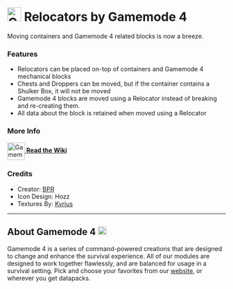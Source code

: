 # <img src="https://raw.githubusercontent.com/Gamemode4Dev/GM4_Datapacks/master/base/images/gm4_logo.png" alt="GM4 Logo" width="32" /> Relocators by Gamemode 4<!--$pmc:delete-->

Moving containers and Gamemode 4 related blocks is now a breeze.<!--$pmc:headerSize-->

### Features
- Relocators can be placed on-top of containers and Gamemode 4 mechanical blocks
- Chests and Droppers can be moved, but if the container contains a Shulker Box, it will not be moved
- Gamemode 4 blocks are moved using a Relocator instead of breaking and re-creating them.
- All data about the block is retained when moved using a Relocator

### More Info
[<img src="https://raw.githubusercontent.com/Gamemode4Dev/GM4_Datapacks/master/base/images/gm4_wiki_logo.png" alt="Gamemode 4 Wiki Logo" width="40" align="center"/> **Read the Wiki**](https://wiki.gm4.co/wiki/Relocators)

### Credits
- Creator: [BPR](https://bsky.app/profile/bpr02.com)
- Icon Design: Hozz
- Textures By: [Kyrius](https://bsky.app/profile/kyriuspixels.bsky.social)

---
## About Gamemode 4 <img src="https://raw.githubusercontent.com/Gamemode4Dev/GM4_Datapacks/master/base/images/gm4_logo.png" alt="Gamemode 4 Logo" width="20"/>
Gamemode 4 is a series of command-powered creations that are designed to change and enhance the survival experience. All of our modules are designed to work together flawlessly, and are balanced for usage in a survival setting. Pick and choose your favorites from our [website](https://gm4.co), or wherever you get datapacks.